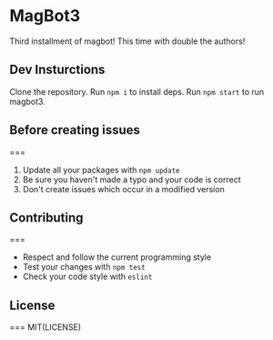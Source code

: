 # MagBot3
Third installment of magbot! This time with double the authors!

## Dev Insturctions
Clone the repository.
Run `npm i` to install deps.
Run `npm start` to run magbot3.

## Before creating issues
===
1. Update all your packages with `npm update`
2. Be sure you haven't made a typo and your code is correct
3. Don't create issues which occur in a modified version

## Contributing
===
* Respect and follow the current programming style
* Test your changes with `npm test`
* Check your code style with `eslint`

## License
===
MIT(LICENSE)
